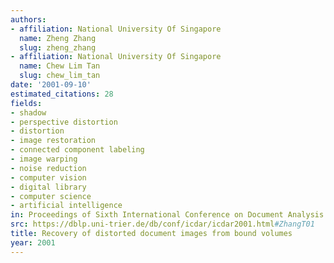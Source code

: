 ```yaml
---
authors:
- affiliation: National University Of Singapore
  name: Zheng Zhang
  slug: zheng_zhang
- affiliation: National University Of Singapore
  name: Chew Lim Tan
  slug: chew_lim_tan
date: '2001-09-10'
estimated_citations: 28
fields:
- shadow
- perspective distortion
- distortion
- image restoration
- connected component labeling
- image warping
- noise reduction
- computer vision
- digital library
- computer science
- artificial intelligence
in: Proceedings of Sixth International Conference on Document Analysis and Recognition
src: https://dblp.uni-trier.de/db/conf/icdar/icdar2001.html#ZhangT01
title: Recovery of distorted document images from bound volumes
year: 2001
---
```

